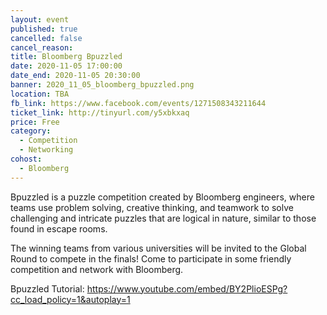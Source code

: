 ```yaml
---
layout: event
published: true
cancelled: false
cancel_reason:
title: Bloomberg Bpuzzled
date: 2020-11-05 17:00:00
date_end: 2020-11-05 20:30:00
banner: 2020_11_05_bloomberg_bpuzzled.png
location: TBA
fb_link: https://www.facebook.com/events/1271508343211644
ticket_link: http://tinyurl.com/y5xbkxaq
price: Free
category:
  - Competition
  - Networking
cohost:
  - Bloomberg
---
```


Bpuzzled is a puzzle competition created by Bloomberg engineers, where teams use problem solving, creative thinking, and teamwork to solve challenging and intricate puzzles that are logical in nature, similar to those found in escape rooms. 

The winning teams from various universities will be invited to the Global Round to compete in the finals! Come to participate in some friendly competition and network with Bloomberg.

Bpuzzled Tutorial: https://www.youtube.com/embed/BY2PlioESPg?cc_load_policy=1&autoplay=1
